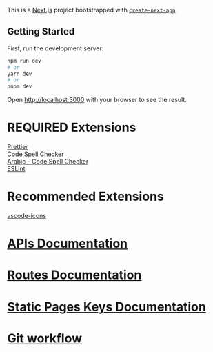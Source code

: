 This is a [Next.js](https://nextjs.org/) project bootstrapped with [`create-next-app`](https://github.com/vercel/next.js/tree/canary/packages/create-next-app).

## Getting Started

First, run the development server:

```bash
npm run dev
# or
yarn dev
# or
pnpm dev
```

Open [http://localhost:3000](http://localhost:3000) with your browser to see the result.

# REQUIRED Extensions

[Prettier](https://marketplace.visualstudio.com/items?itemName=esbenp.prettier-vscode)<br />
[Code Spell Checker](https://marketplace.visualstudio.com/items?itemName=streetsidesoftware.code-spell-checker)<br />
[Arabic - Code Spell Checker](https://marketplace.visualstudio.com/items?itemName=streetsidesoftware.code-spell-checker-arabic)<br />
[ESLint](https://marketplace.visualstudio.com/items?itemName=dbaeumer.vscode-eslint)<br />

# Recommended Extensions

[vscode-icons](https://marketplace.visualstudio.com/items?itemName=vscode-icons-team.vscode-icons)<br />

# [APIs Documentation](./documentation/apisExplanation.md)<br />

# [Routes Documentation](./documentation/routes.md)<br />

# [Static Pages Keys Documentation](./documentation/staticPagesKeys.md)<br />

# [Git workflow](./documentation/GitWorkflow.md)<br />
